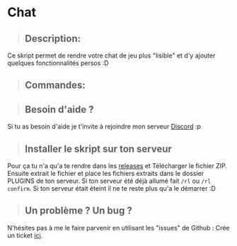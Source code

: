 # Chat

> ## Description:

Ce skript permet de rendre votre chat de jeu plus "lisible" et d'y ajouter quelques fonctionnalités persos :D

> ## Commandes:

> ## Besoin d'aide ?

Si tu as besoin d'aide je t'invite à rejoindre mon serveur [Discord](https://discord.gg/JfMNGVA) :p

> ## Installer le skript sur ton serveur

Pour ça tu n'a qu'a te rendre dans les [releases](https://github.com/Thom-web/Chat-Skript/releases) et Télécharger le fichier ZIP.
Ensuite extrait le fichier et place les fichiers extraits dans le dossier PLUGINS de ton serveur. Si ton serveur été déjà allumé fait `/rl` ou `/rl confirm`. Si ton serveur était éteint il ne te reste plus qu'a le démarrer :D

> ## Un problème ? Un bug ?

N'hésites pas à me le faire parvenir en utilisant les "issues" de Github : Crée un ticket [ici](https://github.com/thom-web/chat-skript/issues).
